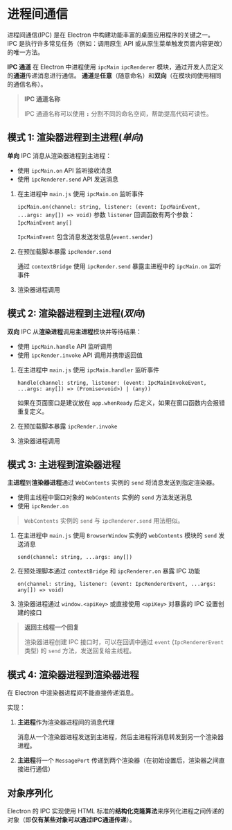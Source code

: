 # 进程间通信

进程间通信(IPC) 是在 Electron 中构建功能丰富的桌面应用程序的关键之一。
IPC 是执行许多常见任务（例如：调用原生 API 或从原生菜单触发页面内容更改）的唯一方法。

**IPC 通道** 在 Electron 中进程使用 `ipcMain` `ipcRenderer` 模块，通过开发人员定义的**通道**传递消息进行通信。
**通道**是**任意**（随意命名）和**双向**（在模块间使用相同的通信名称）。

> **IPC 通道名称**
> 
> IPC 通道名称可以使用 **`:`** 分割不同的命名空间，帮助提高代码可读性。

## 模式 1: 渲染器进程到主进程(*单向*)

**单向** IPC 消息从渲染器进程到主进程：
* 使用 `ipcMain.on` API 监听接收消息
* 使用 `ipcRenderer.send` API 发送消息


1. 在主进程中 `main.js` 使用 `ipcMain.on` 监听事件

    `ipcMain.on(channel: string, listener: (event: IpcMainEvent, ...args: any[]) => void)`
    参数 `listener` 回调函数有两个参数： `IpcMainEvent` `any[]` 
    
    `IpcMainEvent` 包含消息发送发信息(`event.sender`)

2. 在预加载脚本暴露 `ipcRender.send`

    通过 `contextBridge` 使用 `ipcRender.send` 暴露主进程中的 `ipcMain.on` 监听事件

3. 渲染器进程调用

## 模式 2: 渲染器进程到主进程(*双向*)

**双向** IPC 从**渲染进程**调用**主进程**模块并等待结果：
* 使用 `ipcMain.handle` API 监听调用
* 使用 `ipcRender.invoke` API 调用并携带返回值


1. 在主进程中 `main.js` 使用 `ipcMain.handler` 监听事件

    `handle(channel: string, listener: (event: IpcMainInvokeEvent, ...args: any[]) => (Promise<void>) | (any))`

    如果在页面窗口是建议放在 `app.whenReady` 后定义，如果在窗口函数内会报错重复定义。

2. 在预加载脚本暴露 `ipcRender.invoke`
3. 渲染器进程调用

## 模式 3: 主进程到渲染器进程

**主进程**到**渲染器进程**通过 `WebContents` 实例的 `send` 将消息发送到指定渲染器。
* 使用主线程中窗口对象的 `WebContents` 实例的 `send` 方法发送消息
* 使用 `ipcRender.on`

> `WebContents` 实例的 `send` 与 `ipcRenderer.send` 用法相似。


1. 在主进程中 `main.js` 使用 `BrowserWindow` 实例的 `webContents` 模块的 `send` 发送消息

   `send(channel: string, ...args: any[])`

2. 在预处理脚本通过 `contextBridge` 和 `ipcRenderer.on` 暴露 IPC 功能
   
   `on(channel: string, listener: (event: IpcRendererEvent, ...args: any[]) => void)`
   
3. 渲染器进程通过 `window.<apiKey>` 或直接使用 `<apiKey>` 对暴露的 IPC 设置创建的接口

> **返回主线程一个回复**
> 
> 渲染器进程创建 IPC 接口时，可以在回调中通过 `event` (`IpcRendererEvent` 类型) 的 `send` 方法，发送回复给主线程。

## 模式 4: 渲染器进程到渲染器进程

在 Electron 中渲染器进程间不能直接传递消息。

实现：
1. **主进程**作为渲染器进程间的消息代理
   
   消息从一个渲染器进程发送到主进程，然后主进程将消息转发到另一个渲染器进程。
   
2. **主进程**将一个 `MessagePort` 传递到两个渲染器（在初始设置后，渲染器之间直接进行通信）

## 对象序列化

Electron 的 IPC 实现使用 HTML 标准的**结构化克隆算法**来序列化进程之间传递的对象（即**仅有某些对象可以通过IPC通道传递**）。
